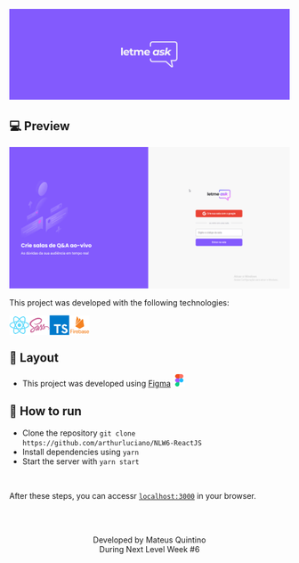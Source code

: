 ![header](https://github.com/Mateus-Kent/NLW-Together-React/blob/main/.github/header.png)

## 💻 Preview
![preview](https://github.com/Mateus-Kent/NLW-Together-React/blob/main/.github/preview.png)


This project was developed with the following technologies:

[<img align="left" alt="react" width="36px" src="https://raw.githubusercontent.com/devicons/devicon/master/icons/react/react-original.svg" />](https://reactjs.org)
[<img align="left" alt="sass" width="36px" src="https://raw.githubusercontent.com/devicons/devicon/master/icons/sass/sass-original.svg" />](https://sass-lang.com/)
[<img align="left" alt="typescript" width="36px" src="https://raw.githubusercontent.com/devicons/devicon/master/icons/typescript/typescript-original.svg" />](https://www.typescriptlang.org/)
[<img align="left" alt="firebase" width="36px" src="https://raw.githubusercontent.com/devicons/devicon/master/icons/firebase/firebase-plain-wordmark.svg" />](https://firebase.google.com/)

<br />
<br />

## 🔖 Layout

- This project was developed using [Figma](https://www.figma.com/file/u0BQK8rCf2KgzcukdRRCWh/Letmeask/duplicate) <img alt="figma" width="22px" src="https://raw.githubusercontent.com/devicons/devicon/master/icons/figma/figma-original.svg" />

## 🚀 How to run

- Clone the repository `git clone https://github.com/arthurluciano/NLW6-ReactJS`
- Install dependencies using `yarn`
- Start the server with `yarn start`

<br />

After these steps, you can accessr [`localhost:3000`](http://localhost:3000) in your browser.

<br />
<br />

<p align="center">
  Developed by Mateus Quintino <br/>
  During Next Level Week #6
</p>


